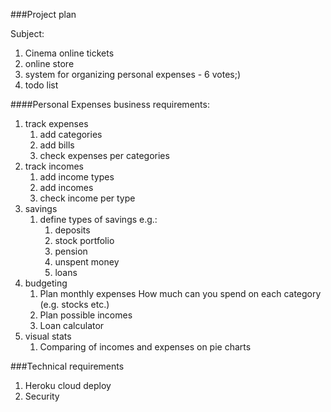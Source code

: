 ###Project plan

Subject:
1. Cinema online tickets
2. online store
3. system for organizing personal expenses - 6 votes;)
4. todo list

####Personal Expenses business requirements:
1. track expenses
   1. add categories
   2. add bills
   3. check expenses per categories
2. track incomes
   1. add income types
   2. add incomes
   3. check income per type
3. savings
   1. define types of savings e.g.:
      1. deposits
      2. stock portfolio
      3. pension
      4. unspent money
      5. loans
4. budgeting
   1. Plan monthly expenses
      How much can you spend on each category
      (e.g. stocks etc.)
   2. Plan possible incomes
   3. Loan calculator
5. visual stats
   1. Comparing of incomes and expenses on pie charts

###Technical requirements
1. Heroku cloud deploy
2. Security


